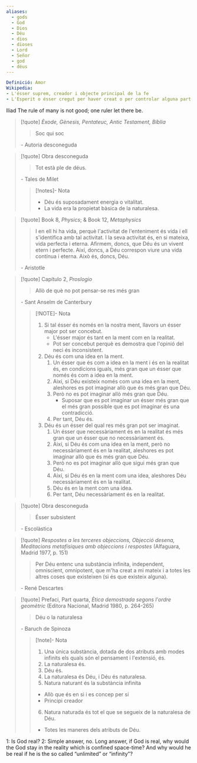 ```yaml
---
aliases:
  - gods
  - God
  - Dios
  - Déu
  - dios
  - dioses
  - Lord
  - Señor
  - god
  - déus
---
```

```yml
Definició: Amor
Wikipedia:
- L'ésser suprem, creador i objecte principal de la fe
- L'Esperit o ésser cregut per haver creat o per controlar alguna part de l'univers o la vida per la qual aquesta deïtat és sovint adorada

```

Iliad
The rule of many is not good; one ruler let there be.

> [!quote] _Èxode, Gènesis, Pentateuc, Antic Testament, Bíblia_
>> Soc qui soc
>
> \- Autoria desconeguda

> [!quote] Obra desconeguda
>> Tot està ple de déus.
>
> \- Tales de Milet
>> [!notes]- Nota
>> - Déu és suposadament energia o vitalitat.
>> 	- La vida era la propietat bàsica de la naturalesa.


> [!quote] Book 8, _Physics_; & Book 12, _Metaphysics_
>> I en ell hi ha vida, perquè l'activitat de l'enteniment és vida i ell s'identifica amb tal activitat. I la seva activitat és, en si mateixa, vida perfecta i eterna. Afirmem, doncs, que Déu és un vivent etern i perfecte. Així, doncs, a Déu correspon viure una vida contínua i eterna. Això és, doncs, Déu. 
>
> \- Aristotle

> [!quote] Capítulo 2, _Proslogio_
>> Allò de què no pot pensar-se res més gran
>
> \- Sant Anselm de Canterbury
>> [!NOTE]- Nota
> > 1. Si tal ésser és només en la nostra ment, llavors un ésser major pot ser concebut.
> > 	- L'ésser major és tant en la ment com en la realitat.
> > 	- Pot ser concebut perquè es demostra que l'opinió del neci és inconsistent.
> > 2. Déu és com una idea en la ment.
> > 	1. Un ésser que és com a idea en la ment i és en la realitat és, en condicions iguals, més gran que un ésser que només és com a idea en la ment.
> > 	2. Així, si Déu existeix només com una idea en la ment, aleshores es pot imaginar allò que és més gran que Déu.
> > 	3. Però no es pot imaginar allò més gran que Déu.
> > 		- Suposar que es pot imaginar un ésser més gran que el més gran possible que es pot imaginar és una contradicció.
> > 	4. Per tant, Déu és.
> > 1. Déu és un ésser del qual res més gran pot ser imaginat.
> > 	1. Un ésser que necessàriament és en la realitat és més gran que un ésser que no necessàriament és.
> > 	2. Així, si Déu és com una idea en la ment, però no necessàriament és en la realitat, aleshores es pot imaginar allò que és més gran que Déu.
> > 	3. Però no es pot imaginar allò que sigui més gran que Déu.
> > 	4. Així, si Déu és en la ment com una idea, aleshores Déu necessàriament és en la realitat.
> > 	5. Déu és en la ment com una idea.
> > 	6. Per tant, Déu necessàriament és en la realitat.


> [!quote] Obra desconeguda
>> Ésser subsistent
>
> \- Escolàstica

> [!quote] _Respostes a les terceres objeccions, Objecció desena, Meditacions metafísiques amb objeccions i respostes_ (Alfaguara, Madrid 1977, p. 151)
>> Per Déu entenc una substància infinita, independent, omniscient, omnipotent, que m'ha creat a mi mateix i a totes les altres coses que existeixen (si és que existeix alguna).
>
> \- René Descartes

> [!quote] Prefaci, Part quarta, _Ètica demostrada segons l'ordre geomètric_ (Editora Nacional, Madrid 1980, p. 264-265)
>> Déu o la naturalesa
>
> \- Baruch de Spinoza
>> [!note]- Nota
>> 1. Una única substància, dotada de dos atributs amb modes infinits els quals són el pensament i l'extensió, és.
>> 2. La naturalesa és.
>> 3. Déu és.
>> 4. La naturalesa és Déu, i Déu és naturalesa.
>> 5. Natura naturant és la substància infinita
>> 	- Allò que és en si i es concep per si
>> 	- Principi creador
>> 6. Natura naturada és tot el que se segueix de la naturalesa de Déu.
>> 	- Totes les maneres dels atributs de Déu.



1: Is God real?
2: Simple answer, no. Long answer, if God is real, why would the God stay in the reality which is confined space-time? And why would he be real if he is the so called “unlimited” or “infinity”?